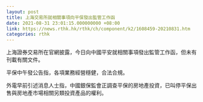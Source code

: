 ```yaml
---
layout: post
title: 上海交易所就相關事項向平保發出監管工作函
date: 2021-08-31 23:01:15.000000000 +08:00
link: https://news.rthk.hk/rthk/ch/component/k2/1608459-20210831.htm
categories: rthk
---
```


上海證券交易所在官網披露，今日向中國平安就相關事項發出監管工作函，但未有刊載有關文件。

平保中午發公告指，各項業務經營穩健，合法合規。

外電早前引述消息人士指，中國銀保監會正調查平保的房地產投資，已叫停平保出售與房地產市場相關另類投資產品的權利。
